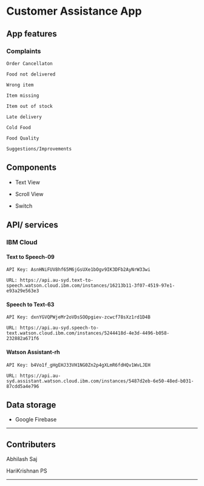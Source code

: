 # Customer Assistance App

## App features

### Complaints

    Order Cancellaton
    
    Food not delivered
    
    Wrong item
    
    Item missing
    
    Item out of stock
    
    Late delivery
    
    Cold Food
    
    Food Quality
    
    Suggestions/Improvements


## Components 

* Text View

* Scroll View

* Switch


## API/ services

### IBM Cloud 

#### Text to Speech-09

    API Key: AsnHNiFUV8hf65M6jGsUXe1bOgv9IK3DFb2AyNrW33wi
    
    URL: https://api.au-syd.text-to-speech.watson.cloud.ibm.com/instances/16213b11-3f07-4519-97e1-e93a29e563e3

#### Speech to Text-63

    API Key: dxnYGVQPWjeMr2oVDsSOOpgiev-zcwcf78sXz1rd1D4B
    
    URL: https://api.au-syd.speech-to-text.watson.cloud.ibm.com/instances/5244418d-4e3d-4496-b058-232882a671f6
   
#### Watson Assistant-rh

    API Key: b4Vo1f_gHgEHJ33VH1NG0Zn2p4gXLmR6fdHQv1WvLJEH
    
    URL: https://api.au-syd.assistant.watson.cloud.ibm.com/instances/5487d2eb-6e50-48ed-b031-87cdd5a4e796

## Data storage

* Google Firebase

------

## Contributers
Abhilash Saj

HariKrishnan PS

------
